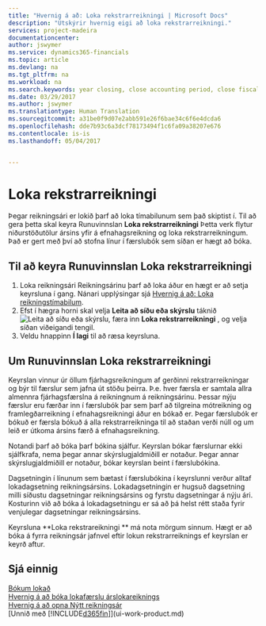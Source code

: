 ```yaml
---
title: "Hvernig á að: Loka rekstrarreikningi | Microsoft Docs"
description: "Útskýrir hvernig eigi að loka rekstrarreikningi."
services: project-madeira
documentationcenter: 
author: jswymer
ms.service: dynamics365-financials
ms.topic: article
ms.devlang: na
ms.tgt_pltfrm: na
ms.workload: na
ms.search.keywords: year closing, close accounting period, close fiscal year, bank account detailed trial balance
ms.date: 03/29/2017
ms.author: jswymer
ms.translationtype: Human Translation
ms.sourcegitcommit: a31be0f9d07e2abb591e26f6bae34c6f6e4dcda6
ms.openlocfilehash: dde7b93c6a3dcf78173494f1c6fa09a38207e676
ms.contentlocale: is-is
ms.lasthandoff: 05/04/2017


---
```

# <a name="close-income-statement"></a>Loka rekstrarreikningi
Þegar reikningsári er lokið þarf að loka tímabilunum sem það skiptist í. Til að gera þetta skal keyra Runuvinnslan **Loka rekstrarreikningi** Þetta verk flytur niðurstöðutölur ársins yfir á efnahagsreikning og loka rekstrarreikningum. Það er gert með því að stofna línur í færslubók sem síðan er hægt að bóka.

## <a name="to-run-the-close-income-statement-batch-job"></a>Til að keyra Runuvinnslan Loka rekstrarreikningi
1. Loka reikningsári Reikningsárinu þarf að loka áður en hægt er að setja keyrsluna í gang. Nánari upplýsingar sjá [Hvernig á að: Loka reikningstímabilum](year-close-account-periods.md).
2. Efst í hægra horni skal velja **Leita að síðu eða skýrslu** táknið ![Leita að síðu eða skýrslu](media/ui-search/search_small.png "Leita að síðu eða skýrslu táknið"), færa inn **Loka rekstrarreikningi** , og velja síðan viðeigandi tengil.
3. Veldu hnappinn **Í lagi** til að ræsa keyrsluna.

## <a name="about-the-close-income-statement-batch-job"></a>Um Runuvinnslan Loka rekstrarreikningi
Keyrslan vinnur úr öllum fjárhagsreikningum af gerðinni rekstrarreikningar og býr til færslur sem jafna út stöðu þeirra. Þ.e. hver færsla er samtala allra almennra fjárhagsfærslna á reikningnum á reikningsárinu. Þessar nýju færslur eru færðar inn í færslubók þar sem þarf að tilgreina mótreikning og framlegðarreikning í efnahagsreikningi áður en bókað er. Þegar færslubók er bókuð er færsla bókuð á alla rekstrarreikninga til að staðan verði núll og um leið er útkoma ársins færð á efnahagsreikning.

Notandi þarf að bóka þarf bókina sjálfur. Keyrslan bókar færslurnar ekki sjálfkrafa, nema þegar annar skýrslugjaldmiðill er notaður. Þegar annar skýrslugjaldmiðill er notaður, bókar keyrslan beint í færslubókina.

Dagsetningin í línunum sem bætast í færslubókina í keyrslunni verður alltaf lokadagsetning reikningsársins. Lokadagsetningin er hugsuð dagsetning milli síðustu dagsetningar reikningsársins og fyrstu dagsetningar á nýju ári. Kosturinn við að bóka á lokadagsetningu er sá að þá helst rétt staða fyrir venjulegar dagsetningar reikningsársins.

Keyrsluna **Loka rekstrareikningi ** má nota mörgum sinnum. Hægt er að bóka á fyrra reikningsár jafnvel eftir lokun rekstrarreiknings ef keyrslan er keyrð aftur.

## <a name="see-also"></a>Sjá einnig
[Bókum lokað](year-close-books.md)  
[Hvernig á að bóka lokafærslu árslokareiknings](year-how-post-year-end-close-entry.md)  
[Hvernig á að opna Nýtt reikningsár](finance-how-open-new-fiscal-year.md)  
[Unnið með [!INCLUDE[d365fin](includes/d365fin_md.md)]](ui-work-product.md)

